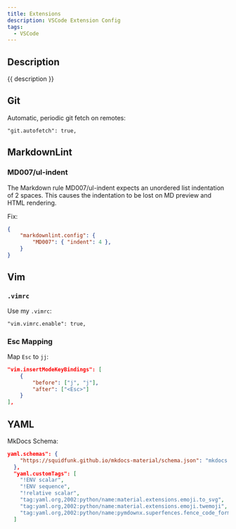 ```yaml
---
title: Extensions
description: VSCode Extension Config
tags:
  - VSCode
---
```


## Description

{{ description }}


## Git

Automatic, periodic git fetch on remotes: 

```"git.autofetch": true,``` 

## MarkdownLint

### MD007/ul-indent

The Markdown rule MD007/ul-indent expects an unordered list indentation of 2 spaces.  This causes the indentation to be lost on MD preview and HTML rendering.

Fix:

```json
{
    "markdownlint.config": {
        "MD007": { "indent": 4 },
    }
}
```

## Vim

### `.vimrc`

Use my `.vimrc`:

```"vim.vimrc.enable": true,```

### Esc Mapping

Map `Esc` to `jj`:

```json
"vim.insertModeKeyBindings": [
    {
        "before": ["j", "j"],
        "after": ["<Esc>"]
    }
],
```

## YAML

MkDocs Schema:

```json
yaml.schemas": {
    "https://squidfunk.github.io/mkdocs-material/schema.json": "mkdocs.yml"
  },
  "yaml.customTags": [ 
    "!ENV scalar",
    "!ENV sequence",
    "!relative scalar",
    "tag:yaml.org,2002:python/name:material.extensions.emoji.to_svg",
    "tag:yaml.org,2002:python/name:material.extensions.emoji.twemoji",
    "tag:yaml.org,2002:python/name:pymdownx.superfences.fence_code_format"
  ]
```
